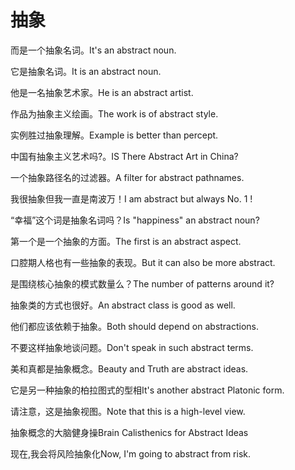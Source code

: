 # 抽象

<p><span class="chinese">而是一个抽象名词。</span><span class="english">It's an abstract noun.</span></p>

<p><span class="chinese">它是抽象名词。</span><span class="english">It is an abstract noun.</span></p>

<p><span class="chinese">他是一名抽象艺术家。</span><span class="english">He is an abstract artist.</span></p>

<p><span class="chinese">作品为抽象主义绘画。</span><span class="english">The work is of abstract style.</span></p>

<p><span class="chinese">实例胜过抽象理解。</span><span class="english">Example is better than percept.</span></p>

<p><span class="chinese">中国有抽象主义艺术吗?。</span><span class="english">IS There Abstract Art in China?</span></p>

<p><span class="chinese">一个抽象路径名的过滤器。</span><span class="english">A filter for abstract pathnames.</span></p>

<p><span class="chinese">我很抽象但我一直是南波万！</span><span class="english">I am abstract but always No. 1 !</span></p>

<p><span class="chinese">“幸福”这个词是抽象名词吗？</span><span class="english">Is "happiness" an abstract noun?</span></p>

<p><span class="chinese">第一个是一个抽象的方面。</span><span class="english">The first is an abstract aspect.</span></p>

<p><span class="chinese">口腔期人格也有一些抽象的表现。</span><span class="english">But it can also be more abstract.</span></p>

<p><span class="chinese">是围绕核心抽象的模式数量么？</span><span class="english">The number of patterns around it?</span></p>

<p><span class="chinese">抽象类的方式也很好。</span><span class="english">An abstract class is good as well.</span></p>

<p><span class="chinese">他们都应该依赖于抽象。</span><span class="english">Both should depend on abstractions.</span></p>

<p><span class="chinese">不要这样抽象地谈问题。</span><span class="english">Don't speak in such abstract terms.</span></p>

<p><span class="chinese">美和真都是抽象概念。</span><span class="english">Beauty and Truth are abstract ideas.</span></p>

<p><span class="chinese">它是另一种抽象的柏拉图式的型相</span><span class="english">It's another abstract Platonic form.</span></p>

<p><span class="chinese">请注意，这是抽象视图。</span><span class="english">Note that this is a high-level view.</span></p>

<p><span class="chinese">抽象概念的大脑健身操</span><span class="english">Brain Calisthenics for Abstract Ideas</span></p>

<p><span class="chinese">现在,我会将风险抽象化</span><span class="english">Now, I'm going to abstract from risk.</span></p>

